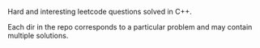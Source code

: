 Hard and interesting leetcode questions solved in C++. 

Each dir in the repo corresponds to a particular problem and may contain multiple solutions.